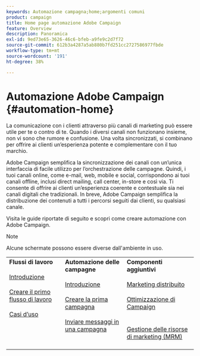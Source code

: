 ```yaml
---
keywords: Automazione campagna;home;argomenti comuni
product: campaign
title: Home page automazione Adobe Campaign
feature: Overview
description: Panoramica
exl-id: 9ed73e65-3626-46c6-bfeb-a9fe9c2d7f72
source-git-commit: 612b3a4287a5ab880b7fd251cc2727586977fbde
workflow-type: tm+mt
source-wordcount: '191'
ht-degree: 38%

---
```


# Automazione Adobe Campaign {#automation-home}

La comunicazione con i clienti attraverso più canali di marketing può essere utile per te o contro di te. Quando i diversi canali non funzionano insieme, non vi sono che rumore e confusione. Una volta sincronizzati, si combinano per offrire ai clienti un’esperienza potente e complementare con il tuo marchio.

Adobe Campaign semplifica la sincronizzazione dei canali con un’unica interfaccia di facile utilizzo per l’orchestrazione delle campagne. Quindi, i tuoi canali online, come e-mail, web, mobile e social, corrispondono ai tuoi canali offline, inclusi direct mailing, call center, in-store e così via. Ti consente di offrire ai clienti un’esperienza coerente e contestuale sia nei canali digitali che tradizionali. In breve, Adobe Campaign semplifica la distribuzione dei contenuti a tutti i percorsi seguiti dai clienti, su qualsiasi canale.


Visita le guide riportate di seguito e scopri come creare automazione con Adobe Campaign.

>[!NOTE]
>Alcune schermate possono essere diverse dall&#39;ambiente in uso.


<table>
<tr>
  <td valign="top">
    <div>
    <b>Flussi di lavoro</b>
    </div>
    <br>
    <div>
    <a href="workflow/about-workflows.md">Introduzione</a>
    </div>
    <br>     
    <div>
    <a href="workflow/build-a-workflow.md">Creare il primo flusso di lavoro</a>
    </div>
    <br>
    <div>
    <a href="workflow/workflow-use-cases.md">Casi d’uso</a>
    </div>
    <br>
  </td>
  <td valign="top">
    <div>
    <b>Automazione delle campagne</b>
    </div>
    <br>
    <div>
    <a href="campaigns/set-up-campaigns.md">Introduzione</a>
    </div>
    <br>
    <div>
    <a href="campaigns/marketing-campaign-create.md">Creare la prima campagna</a>
    </div>
    <br>
    <div>
    <a href="campaigns/marketing-campaign-deliveries.md">Inviare messaggi in una campagna</a>
    </div>
    <br>
  </td>
  <td valign="top">
    <div>
    <b>Componenti aggiuntivi</b>
    </div>
    <br>
    <div>
    <a href="distributed-marketing/about-distributed-marketing.md">Marketing distribuito</a>
    </div>
    <br>
    <div>
    <a href="campaign-opt/campaign-typologies.md">Ottimizzazione di Campaign</a>
    </div>
    <br>
    <br>
    <div>
    <a href="mrm/about-marketing-resource-management.md">Gestione delle risorse di marketing (MRM)</a>
    </div>
    <br>
  </td>
</tr>
</table>
